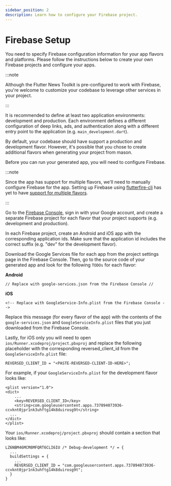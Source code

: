 ```yaml
---
sidebar_position: 2
description: Learn how to configure your Firebase project.
---
```


# Firebase Setup

You need to specify Firebase configuration information for your app flavors and platforms. Please follow the instructions below to create your own Firebase projects and configure your apps.

:::note

Although the Flutter News Toolkit is pre-configured to work with Firebase, you're welcome to customize your codebase to leverage other services in your project.

:::

It is recommended to define at least two application environments: development and production. Each environment defines a different configuration of deep links, ads, and authentication along with a different entry point to the application (e.g. `main_development.dart`).

By default, your codebase should have support a production and development flavor. However, it's possible that you chose to create additional flavors when generating your project from mason.

Before you can run your generated app, you will need to configure Firebase.

:::note

Since the app has support for multiple flavors, we'll need to manually configure Firebase for the app. Setting up Firebase using [flutterfire-cli](https://firebase.google.com/docs/flutter/setup#configure-firebase) has yet to have [support for multiple flavors](https://github.com/invertase/flutterfire_cli/issues/14).

:::

Go to the [Firebase Console](https://console.firebase.google.com), sign in with your Google account, and create a separate Firebase project for each flavor that your project supports (e.g. development and production).

In each Firebase project, create an Android and iOS app with the corresponding application ids. Make sure that the application id includes the correct suffix (e.g. "dev" for the development flavor).

Download the Google Services file for each app from the project settings page in the Firebase Console. Then, go to the source code of your generated app and look for the following `TODOs` for each flavor:

**Android**

```
// Replace with google-services.json from the Firebase Console //
```

**iOS**

```
<!-- Replace with GoogleService-Info.plist from the Firebase Console -->
```

Replace this message (for every flavor of the app) with the contents of the `google-services.json` and `GoogleServiceInfo.plist` files that you just downloaded from the Firebase Console.

Lastly, for iOS only you will need to open `ios/Runner.xcodeproj/project.pbxproj` and replace the following placeholder with the corresponding reversed_client_id from the `GoogleServiceInfo.plist` file:

```
REVERSED_CLIENT_ID = "<PASTE-REVERSED-CLIENT-ID-HERE>";
```

For example, if your `GoogleServiceInfo.plist` for the development flavor looks like:

```
<plist version="1.0">
<dict>
	...
	<key>REVERSED_CLIENT_ID</key>
	<string>com.googleusercontent.apps.737894073936-ccvknt0jpr1nk3uhftg14k8duirosg9t</string>
  ...
</dict>
</plist>
```

Your `ios/Runner.xcodeproj/project.pbxproj` should contain a section that looks like:

```
LZ6NBM46MCM8MFQRT6CLI6IU /* Debug-development */ = {
  ...
  buildSettings = {
    ...
    REVERSED_CLIENT_ID = "com.googleusercontent.apps.737894073936-ccvknt0jpr1nk3uhftg14k8duirosg9t";
  }
}
```
